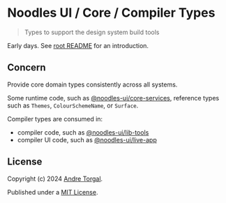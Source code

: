 # Noodles UI / Core / Compiler Types

> Types to support the design system build tools

Early days. See [root README](../../../README.md) for an introduction.

## Concern

Provide core domain types consistently across all systems.

Some runtime code, such as [@noodles-ui/core-services](../types/README.md), reference types such as `Themes`, `ColourSchemeName`, or `Surface`.

Compiler types are consumed in:

- compiler code, such as [@noodles-ui/lib-tools](../../support/lib-tools/README.md)
- compiler UI code, such as [@noodles-ui/live-app](../../support/live-app/README.md)

## License

Copyright (c) 2024 [Andre Torgal](https://andretorgal.com/).

Published under a [MIT License](https://andrezero.mit-license.org/2024).
